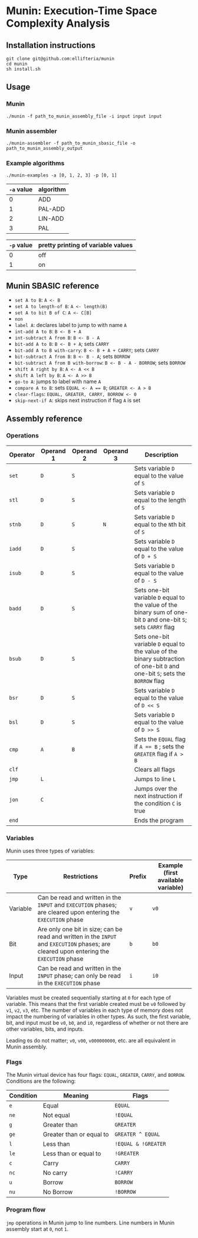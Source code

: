 # Munin: Execution-Time Space Complexity Analysis

## Installation instructions

```
git clone git@github.com:ellifteria/munin
cd munin
sh install.sh
```

## Usage

### Munin

```
./munin -f path_to_munin_assembly_file -i input input input
```

### Munin assembler

```
./munin-assembler -f path_to_munin_sbasic_file -o path_to_munin_assembly_output
```

### Example algorithms

```
./munin-examples -a [0, 1, 2, 3] -p [0, 1]
```

| `-a` value | algorithm |
| --- | --- |
| 0 | ADD |
| 1 | PAL-ADD |
| 2 | LIN-ADD |
| 3 | PAL |

| `-p` value | pretty printing of variable values |
| --- | --- |
| 0 | off |
| 1 | on |

## Munin SBASIC reference

- `set A to B`: `A <- B`
- `set A to length-of B`: `A <- length(B)`
- `set A to bit B of C`: `A <- C[B]`
- `non`
- `label A`: declares label to jump to with name `A`
- `int-add A to B`: `B <- B + A`
- `int-subtract A from B`: `B <- B - A`
- `bit-add A to B`: `B <- B + A`; sets `CARRY`
- `bit-add A to B with-carry`: `B <- B + A + CARRY`; sets `CARRY`
- `bit-subtract A from B`: `B <- B - A`; sets `BORROW`
- `bit-subtract A from B with-borrow`: `B <- B - A - BORROW`; sets `BORROW`
- `shift A right by B`: `A <- A << B`
- `shift A left by B`: `A <- A >> B`
- `go-to A`: jumps to label with name `A`
- `compare A to B`: sets `EQUAL <- A == B`; `GREATER <- A > B`
- `clear-flags`: `EQUAL, GREATER, CARRY, BORROW <- 0`
- `skip-next-if A`: skips next instruction if flag `A` is set

## Assembly reference

### Operations

| Operator | Operand 1 | Operand 2 | Operand 3 | Description |
| --- | --- | --- | --- | --- |
| `set` | `D` | `S` | | Sets variable `D` equal to the value of `S` |
| `stl` | `D` | `S` | | Sets variable `D` equal to the length of `S` |
| `stnb` | `D` | `S` | `N` | Sets variable `D` equal to the `N`th bit of `S` |
| `iadd` | `D` | `S` | | Sets variable `D` equal to the value of `D + S` |
| `isub` | `D` | `S` | | Sets variable `D` equal to the value of `D - S` |
| `badd` | `D` | `S` | | Sets one-bit variable `D` equal to the value of the binary sum of one-bit `D` and one-bit `S`; sets `CARRY` flag |
| `bsub` | `D` | `S` | | Sets one-bit variable `D` equal to the value of the binary subtraction of one-bit `D` and one-bit `S`; sets the `BORROW` flag |
| `bsr` | `D` | `S` | | Sets variable `D` equal to the value of `D << S` |
| `bsl` | `D` | `S` | | Sets variable `D` equal to the value of `D >> S` |
| `cmp` | `A` | `B` | | Sets the `EQUAL` flag if `A == B` ; sets the `GREATER` flag if `A > B` |
| `clf` | | | | Clears all flags |
| `jmp` | `L` | | | Jumps to line `L` |
| `jon` | `C` | | | Jumps over the next instruction if the condition `C` is true |
| `end` | | | | Ends the program |

### Variables

Munin uses three types of variables:

| Type | Restrictions | Prefix | Example (first available variable)
| --- | --- | --- | --- |
| Variable | Can be read and written in the `INPUT` and `EXECUTION` phases; are cleared upon entering the `EXECUTION` phase | `v` | `v0` |
| Bit | Are only one bit in size; can be read and written in the `INPUT` and `EXECUTION` phases; are cleared upon entering the `EXECUTION` phase | `b` | `b0` |
| Input | Can be read and written in the `INPUT` phase; can only be read in the `EXECUTION` phase | `i` | `i0` |

Variables must be created sequentially starting at `0` for each type of variable.
This means that the first variable created must be `v0` followed by `v1`, `v2`, `v3`, etc.
The number of variables in each type of memory does not impact the numbering of variables in other types.
As such, the first variable, bit, and input must be `v0`, `b0`, and `i0`, regardless of whether or not there are other variables, bits, and inputs.

Leading `0`s do not matter; `v0`, `v00`, `v000000000`, etc. are all equivalent in Munin assembly.

### Flags

The Munin virtual device has four flags: `EQUAL`, `GREATER`, `CARRY`, and `BORROW`.
Conditions are the following:

| Condition | Meaning | Flags |
| --- | --- | --- |
| `e` | Equal | `EQUAL` |
| `ne` | Not equal | `!EQUAL` |
| `g` | Greater than | `GREATER` |
| `ge` | Greater than or equal to | `GREATER ^ EQUAL` |
| `l` | Less than | `!EQUAL & !GREATER` |
| `le` | Less than or equal to | `!GREATER` |
| `c` | Carry | `CARRY` |
| `nc` | No carry | `!CARRY` |
| `u` | Borrow | `BORROW` |
| `nu` | No Borrow | `!BORROW` |


### Program flow

`jmp` operations in Munin jump to line numbers.
Line numbers in Munin assembly start at `0`, not `1`.
